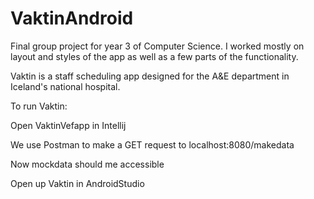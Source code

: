 # VaktinAndroid

Final group project for year 3 of Computer Science. I worked mostly on layout and styles of the app as well as a few parts of the functionality.

Vaktin is a staff scheduling app designed for the A&E department in Iceland's national hospital.



To run Vaktin:

  Open VaktinVefapp in Intellij
  
  We use Postman to make a GET request to localhost:8080/makedata
  
  Now mockdata should me accessible
  
  Open up Vaktin in AndroidStudio
